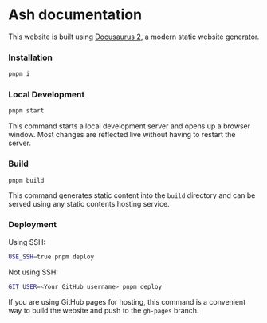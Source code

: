 # Ash documentation

This website is built using [Docusaurus 2](https://docusaurus.io/), a modern static website generator.

### Installation

```sh
pnpm i
```

### Local Development

```sh
pnpm start
```

This command starts a local development server and opens up a browser window. Most changes are reflected live without having to restart the server.

### Build

```sh
pnpm build
```

This command generates static content into the `build` directory and can be served using any static contents hosting service.

### Deployment

Using SSH:

```sh
USE_SSH=true pnpm deploy
```

Not using SSH:

```sh
GIT_USER=<Your GitHub username> pnpm deploy
```

If you are using GitHub pages for hosting, this command is a convenient way to build the website and push to the `gh-pages` branch.
